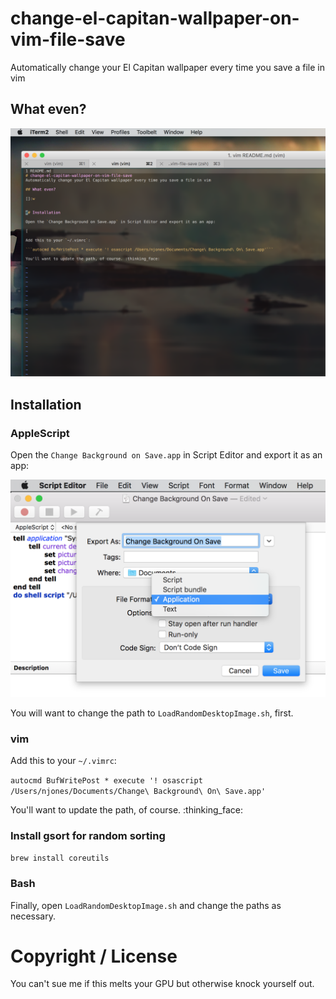 # change-el-capitan-wallpaper-on-vim-file-save
Automatically change your El Capitan wallpaper every time you save a file in vim

## What even?

![Example image](examples/how-it-looks.png)


## Installation

### AppleScript

Open the `Change Background on Save.app` in Script Editor and export it as an app:

![How to install](examples/script-editor.png)

You will want to change the path to `LoadRandomDesktopImage.sh`, first.


### vim

Add this to your `~/.vimrc`:

```autocmd BufWritePost * execute '! osascript /Users/njones/Documents/Change\ Background\ On\ Save.app'```

You'll want to update the path, of course. :thinking_face: 

### Install gsort for random sorting

`brew install coreutils`

### Bash

Finally, open `LoadRandomDesktopImage.sh` and change the paths as necessary.


# Copyright / License

You can't sue me if this melts your GPU but otherwise knock yourself out.

